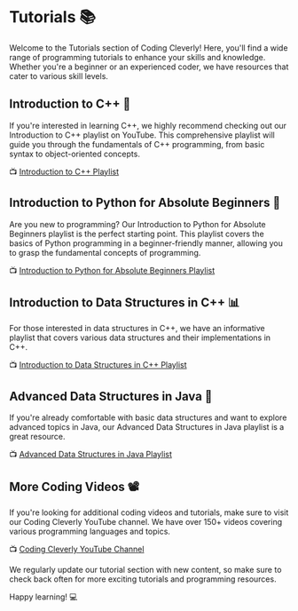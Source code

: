 # **Tutorials** :books:

Welcome to the Tutorials section of Coding Cleverly! Here, you'll find a wide range of programming tutorials to enhance your skills and knowledge. Whether you're a beginner or an experienced coder, we have resources that cater to various skill levels.

## Introduction to C++ :rocket:

If you're interested in learning C++, we highly recommend checking out our Introduction to C++ playlist on YouTube. This comprehensive playlist will guide you through the fundamentals of C++ programming, from basic syntax to object-oriented concepts.

📺 [Introduction to C++ Playlist](https://www.youtube.com/watch?v=4lqY8wuZ-PU&list=PL6oj8ZA5xT3AHLqp9Xoq64xwV3IRs_TIP&ab_channel=CodingCleverly)

## Introduction to Python for Absolute Beginners :snake:

Are you new to programming? Our Introduction to Python for Absolute Beginners playlist is the perfect starting point. This playlist covers the basics of Python programming in a beginner-friendly manner, allowing you to grasp the fundamental concepts of programming.

📺 [Introduction to Python for Absolute Beginners Playlist](https://www.youtube.com/watch?v=d-haWUXmml8&list=PL6oj8ZA5xT3AS5qw4ekTemkrhNsnvqaB9&ab_channel=CodingCleverly)

## Introduction to Data Structures in C++ :bar_chart:

For those interested in data structures in C++, we have an informative playlist that covers various data structures and their implementations in C++.

📺 [Introduction to Data Structures in C++ Playlist](https://www.youtube.com/watch?v=h-GLNodQ1Bc&list=PL6oj8ZA5xT3CSeMEvLLB7iHVkty5c34Sh&ab_channel=CodingCleverly)

## Advanced Data Structures in Java :rocket:

If you're already comfortable with basic data structures and want to explore advanced topics in Java, our Advanced Data Structures in Java playlist is a great resource.

📺 [Advanced Data Structures in Java Playlist](https://www.youtube.com/watch?v=_SN4zw5embE&list=PL6oj8ZA5xT3AU_Qo5Uo414W7MHQF2ryjl&ab_channel=CodingCleverly)

## More Coding Videos :film_projector:

If you're looking for additional coding videos and tutorials, make sure to visit our Coding Cleverly YouTube channel. We have over 150+ videos covering various programming languages and topics.

📺 [Coding Cleverly YouTube Channel](https://www.youtube.com/@CodingCleverly)

We regularly update our tutorial section with new content, so make sure to check back often for more exciting tutorials and programming resources.

Happy learning! :computer:
